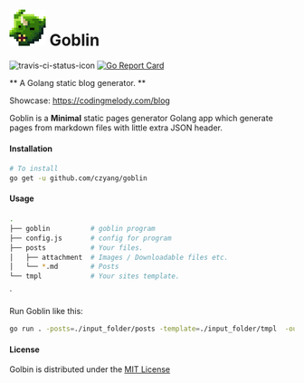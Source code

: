 # ![alt text](./source/attachment/goblin_icon.png "Logo Title Text 1") Goblin 

![travis-ci-status-icon](https://travis-ci.org/czyang/goblin.svg?branch=master "Build Status")
[![Go Report Card](https://goreportcard.com/badge/github.com/czyang/goblin)](https://goreportcard.com/report/github.com/czyang/goblin)

** A Golang static blog generator. **

Showcase: https://codingmelody.com/blog

Goblin is a **Minimal** static pages generator Golang app which generate pages from markdown files with little extra JSON header.

#### Installation
```sh
# To install
go get -u github.com/czyang/goblin
```

#### Usage

```sh
.
├── goblin          # goblin program
├── config.js       # config for program
├── posts           # Your files.
│   ├── attachment  # Images / Downloadable files etc.
│   └── *.md        # Posts
└── tmpl            # Your sites template.
```
`

Run Goblin like this:
```sh
go run . -posts=./input_folder/posts -template=./input_folder/tmpl  -output=./output_folder
```

#### License
Golbin is distributed under the [MIT License](./LICENSE.txt)
